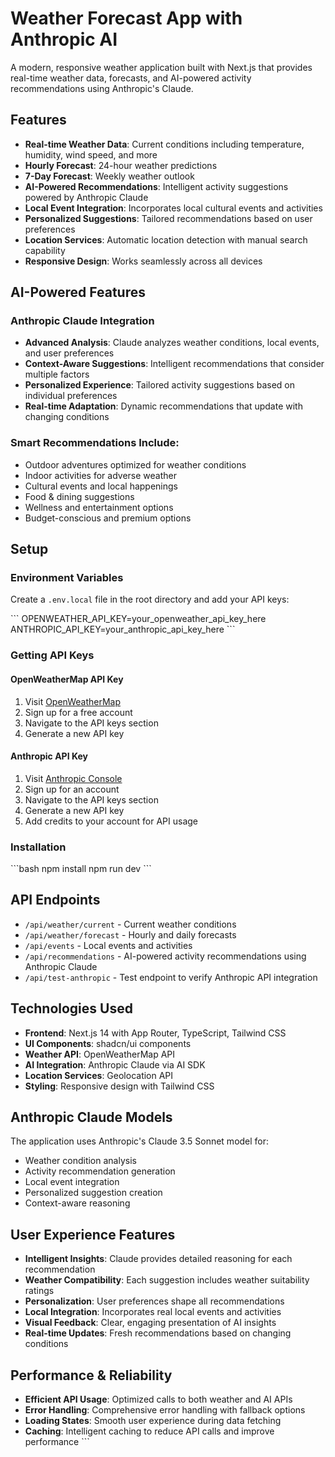 # Weather Forecast App with Anthropic AI

A modern, responsive weather application built with Next.js that provides real-time weather data, forecasts, and AI-powered activity recommendations using Anthropic's Claude.

## Features

- **Real-time Weather Data**: Current conditions including temperature, humidity, wind speed, and more
- **Hourly Forecast**: 24-hour weather predictions
- **7-Day Forecast**: Weekly weather outlook
- **AI-Powered Recommendations**: Intelligent activity suggestions powered by Anthropic Claude
- **Local Event Integration**: Incorporates local cultural events and activities
- **Personalized Suggestions**: Tailored recommendations based on user preferences
- **Location Services**: Automatic location detection with manual search capability
- **Responsive Design**: Works seamlessly across all devices

## AI-Powered Features

### Anthropic Claude Integration
- **Advanced Analysis**: Claude analyzes weather conditions, local events, and user preferences
- **Context-Aware Suggestions**: Intelligent recommendations that consider multiple factors
- **Personalized Experience**: Tailored activity suggestions based on individual preferences
- **Real-time Adaptation**: Dynamic recommendations that update with changing conditions

### Smart Recommendations Include:
- Outdoor adventures optimized for weather conditions
- Indoor activities for adverse weather
- Cultural events and local happenings
- Food & dining suggestions
- Wellness and entertainment options
- Budget-conscious and premium options

## Setup

### Environment Variables

Create a `.env.local` file in the root directory and add your API keys:

\`\`\`
OPENWEATHER_API_KEY=your_openweather_api_key_here
ANTHROPIC_API_KEY=your_anthropic_api_key_here
\`\`\`

### Getting API Keys

#### OpenWeatherMap API Key
1. Visit [OpenWeatherMap](https://openweathermap.org/api)
2. Sign up for a free account
3. Navigate to the API keys section
4. Generate a new API key

#### Anthropic API Key
1. Visit [Anthropic Console](https://console.anthropic.com/)
2. Sign up for an account
3. Navigate to the API keys section
4. Generate a new API key
5. Add credits to your account for API usage

### Installation

\`\`\`bash
npm install
npm run dev
\`\`\`

## API Endpoints

- `/api/weather/current` - Current weather conditions
- `/api/weather/forecast` - Hourly and daily forecasts
- `/api/events` - Local events and activities
- `/api/recommendations` - AI-powered activity recommendations using Anthropic Claude
- `/api/test-anthropic` - Test endpoint to verify Anthropic API integration

## Technologies Used

- **Frontend**: Next.js 14 with App Router, TypeScript, Tailwind CSS
- **UI Components**: shadcn/ui components
- **Weather API**: OpenWeatherMap API
- **AI Integration**: Anthropic Claude via AI SDK
- **Location Services**: Geolocation API
- **Styling**: Responsive design with Tailwind CSS

## Anthropic Claude Models

The application uses Anthropic's Claude 3.5 Sonnet model for:
- Weather condition analysis
- Activity recommendation generation
- Local event integration
- Personalized suggestion creation
- Context-aware reasoning

## User Experience Features

- **Intelligent Insights**: Claude provides detailed reasoning for each recommendation
- **Weather Compatibility**: Each suggestion includes weather suitability ratings
- **Personalization**: User preferences shape all recommendations
- **Local Integration**: Incorporates real local events and activities
- **Visual Feedback**: Clear, engaging presentation of AI insights
- **Real-time Updates**: Fresh recommendations based on changing conditions

## Performance & Reliability

- **Efficient API Usage**: Optimized calls to both weather and AI APIs
- **Error Handling**: Comprehensive error handling with fallback options
- **Loading States**: Smooth user experience during data fetching
- **Caching**: Intelligent caching to reduce API calls and improve performance
\`\`\`

